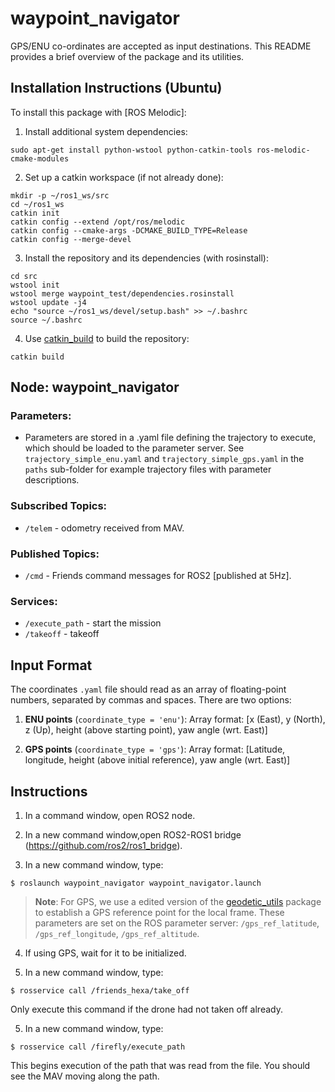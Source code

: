 # waypoint_navigator

GPS/ENU co-ordinates are accepted as input destinations.
This README provides a brief overview of the package and its utilities.

## Installation Instructions (Ubuntu)

To install this package with [ROS Melodic]:

1. Install additional system dependencies:

```
sudo apt-get install python-wstool python-catkin-tools ros-melodic-cmake-modules
```

2. Set up a catkin workspace (if not already done):

```
mkdir -p ~/ros1_ws/src
cd ~/ros1_ws
catkin init
catkin config --extend /opt/ros/melodic
catkin config --cmake-args -DCMAKE_BUILD_TYPE=Release
catkin config --merge-devel
```

3. Install the repository and its dependencies (with rosinstall):

```
cd src
wstool init
wstool merge waypoint_test/dependencies.rosinstall
wstool update -j4
echo "source ~/ros1_ws/devel/setup.bash" >> ~/.bashrc
source ~/.bashrc
```
 
4. Use [catkin_build](http://catkin-tools.readthedocs.io/en/latest/verbs/catkin_build.html) to build the repository:

```
catkin build
```

## Node: waypoint_navigator

### Parameters:

* Parameters are stored in a .yaml file defining the trajectory to execute, which should be loaded to the parameter server. See ``trajectory_simple_enu.yaml`` and ``trajectory_simple_gps.yaml`` in the ``paths`` sub-folder for example trajectory files with parameter descriptions.

### Subscribed Topics:

* `/telem` - odometry received from MAV.

### Published Topics:

* `/cmd` - Friends command messages for ROS2 [published at 5Hz].

### Services:

* `/execute_path` - start the mission
* `/takeoff` - takeoff 
<!--* `/land` - land
* `/abort_path` - stop sending waypoints-->

## Input Format

The coordinates ``.yaml`` file should read as an array of floating-point numbers, separated by commas and spaces. There are two options:

1. **ENU points** (`coordinate_type = 'enu'`):
  Array format: [x (East), y (North), z (Up), height (above starting point), yaw angle (wrt. East)]

2. **GPS points** (`coordinate_type = 'gps'`):
  Array format: [Latitude, longitude, height (above initial reference), yaw angle (wrt. East)]
 
## Instructions

1. In a command window, open ROS2 node.

2. In a new command window,open ROS2-ROS1 bridge (https://github.com/ros2/ros1_bridge).

3. In a new command window, type:

 ```
 $ roslaunch waypoint_navigator waypoint_navigator.launch
 ```
 
  > **Note**: For GPS, we use a edited version of the [geodetic_utils](https://github.com/ethz-asl/geodetic_utils) package to establish a GPS reference point for the local frame. These parameters are set on the ROS parameter server: `/gps_ref_latitude`, `/gps_ref_longitude`, `/gps_ref_altitude`.
  
4. If using GPS, wait for it to be initialized.

5. In a new command window, type:

 ```
 $ rosservice call /friends_hexa/take_off
 ```
   
  Only execute this command if the drone had not taken off already.
   
5. In a new command window, type:

 ```
 $ rosservice call /firefly/execute_path
 ```
 
 This begins execution of the path that was read from the file. You should see the MAV moving along the path.

